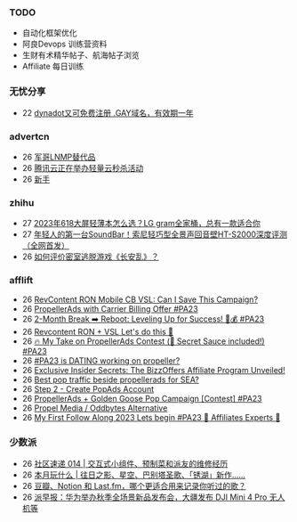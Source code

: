 ### TODO
-  自动化框架优化
-  阿良Devops 训练营资料
-  生财有术精华帖子、航海帖子浏览
-  Affiliate 每日训练

### 无忧分享
<!-- ruyo:START -->
-  22 [dynadot又可免费注册 .GAY域名，有效期一年](https://51.ruyo.net/18483.html)<!-- ruyo:END -->

### advertcn
<!-- advertcn:START -->
-  26 [军哥LNMP替代品](https://www.advertcn.com/forum.php?mod=viewthread&tid=112285)
-  26 [腾讯云正在举办轻量云秒杀活动](https://www.advertcn.com/forum.php?mod=viewthread&tid=112280)
-  26 [新手](https://www.advertcn.com/forum.php?mod=viewthread&tid=112279)<!-- advertcn:END -->

### zhihu
<!-- zhihu:START -->
-  27 [2023年618大屏轻薄本怎么选？LG gram全家桶，总有一款适合你](http://zhuanlan.zhihu.com/p/632641888?utm_campaign=rss&utm_medium=rss&utm_source=rss&utm_content=title)
-  27 [年轻人的第一台SoundBar！索尼轻巧型全景声回音壁HT-S2000深度评测（全网首发）](http://zhuanlan.zhihu.com/p/630990296?utm_campaign=rss&utm_medium=rss&utm_source=rss&utm_content=title)
-  26 [如何评价密室逃脱游戏《长安乱》？](http://www.zhihu.com/question/563950552/answer/3045961312?utm_campaign=rss&utm_medium=rss&utm_source=rss&utm_content=title)<!-- zhihu:END -->

### afflift
<!-- afflift:START -->
-  26 [RevContent RON Mobile CB VSL: Can I Save This Campaign?](https://afflift.com/f/threads/revcontent-ron-mobile-cb-vsl-can-i-save-this-campaign.11587/)
-  26 [PropellerAds with Carrier Billing Offer #PA23](https://afflift.com/f/threads/propellerads-with-carrier-billing-offer-pa23.11672/)
-  26 [2-Month Break ➡️ Reboot: Leveling Up for Success! 💼💰 #PA23](https://afflift.com/f/threads/2-month-break-%E2%9E%A1%EF%B8%8F-reboot-leveling-up-for-success-%F0%9F%92%BC%F0%9F%92%B0-pa23.11560/)
-  26 [Revcontent RON + VSL Let&#39;s do this 🚀](https://afflift.com/f/threads/revcontent-ron-vsl-lets-do-this-%F0%9F%9A%80.9662/)
-  26 [🔥 My Take on PropellerAds Contest &lpar;🍅 Secret Sauce included!&rpar; #PA23](https://afflift.com/f/threads/%F0%9F%94%A5-my-take-on-propellerads-contest-%F0%9F%8D%85-secret-sauce-included-pa23.11642/)
-  26 [#PA23 is DATING working on propeller?](https://afflift.com/f/threads/pa23-is-dating-working-on-propeller.11678/)
-  26 [Exclusive Insider Secrets: The BizzOffers Affiliate Program Unveiled!](https://afflift.com/f/threads/exclusive-insider-secrets-the-bizzoffers-affiliate-program-unveiled.11156/)
-  26 [Best pop traffic beside propellerads for SEA?](https://afflift.com/f/threads/best-pop-traffic-beside-propellerads-for-sea.11673/)
-  26 [Step 2 - Create PopAds Account](https://afflift.com/f/threads/step-2-create-popads-account.2939/)
-  26 [PropellerAds + Golden Goose Pop Campaign [Contest] #PA23](https://afflift.com/f/threads/propellerads-golden-goose-pop-campaign-contest-pa23.11683/)
-  26 [Propel Media / Oddbytes Alternative](https://afflift.com/f/threads/propel-media-oddbytes-alternative.11684/)
-  26 [My First Follow Along 2023 Lets begin #PA23 💎 Affiliates Experts 💎](https://afflift.com/f/threads/my-first-follow-along-2023-lets-begin-pa23-%F0%9F%92%8E-affiliates-experts-%F0%9F%92%8E.11563/)<!-- afflift:END -->

### 少数派
<!-- sspai:START -->
-  26 [社区速递 014 |  交互式小组件、预制菜和派友的维修经历](https://sspai.com/post/83232)
-  26 [本月玩什么 | 往日之影、星空、巴别塔圣歌、「锈湖」新作……](https://sspai.com/post/83225)
-  26 [豆瓣、Notion 和 Last.fm，哪个更适合用来记录你听过的歌？](https://sspai.com/post/83174)
-  26 [派早报：华为举办秋季全场景新品发布会，大疆发布 DJI Mini 4 Pro 无人机等](https://sspai.com/post/83219)<!-- sspai:END -->
